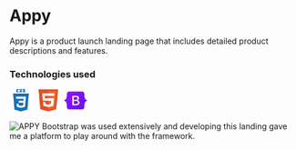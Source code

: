 # Appy
Appy is a product launch landing page that includes detailed product descriptions and features.
### Technologies used
  <img src="https://github.com/devicons/devicon/blob/master/icons/css3/css3-plain-wordmark.svg"  title="CSS3" alt="CSS" width="40" height="40"/>&nbsp;
  <img src="https://github.com/devicons/devicon/blob/master/icons/html5/html5-original.svg" title="HTML5" alt="HTML" width="40" height="40"/>&nbsp;
  <img src="https://github.com/devicons/devicon/blob/master/icons/bootstrap/bootstrap-original.svg" title="bootstrap" alt="bootstrap" width="40" height="40"/>&nbsp;
  
  
![APPY](https://user-images.githubusercontent.com/93996532/174448848-ad6477ab-8fd5-4504-9e87-4267d16d045c.png)
Bootstrap was used extensively and developing this landing gave me a platform to play around with the framework. 
